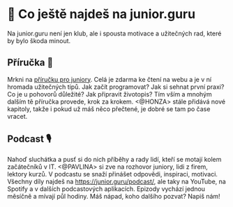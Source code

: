 # 🐣 Co ještě najdeš na junior.guru
Na junior.guru není jen klub, ale i spousta motivace a užitečných rad, které by bylo škoda minout.

## Příručka 📖
Mrkni na [příručku pro juniory](https://junior.guru/handbook/). Celá je zdarma ke čtení na webu a je v ní hromada užitečných tipů. Jak začít programovat? Jak si sehnat první praxi? Co je u pohovorů důležité? Jak připravit životopis? Tím vším a mnohým dalším tě příručka provede, krok za krokem. <@HONZA> stále přidává nové kapitoly, takže i pokud už máš něco přečtené, je dobré se tam po čase vracet.

## Podcast 🎙
Nahoď sluchátka a pusť si do nich příběhy a rady lidí, kteří se motají kolem začátečníků v IT. <@PAVLINA> si zve na rozhovor juniory, lidi z firem, lektory kurzů. V podcastu se snaží přinášet odpovědi, inspiraci, motivaci. Všechny díly najdeš na https://junior.guru/podcast/, ale taky na YouTube, na Spotify a v dalších podcastových aplikacích. Epizody vychází jednou měsíčně a mívají půl hodiny. Máš nápad, koho dalšího pozvat? Napiš nám!
